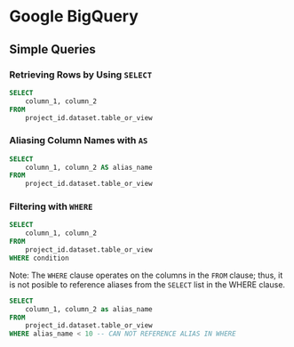 # Google BigQuery

## Simple Queries

### Retrieving Rows by Using `SELECT`

```sql
SELECT
    column_1, column_2
FROM
    project_id.dataset.table_or_view

```

### Aliasing Column Names with `AS`
```sql
SELECT
    column_1, column_2 AS alias_name
FROM
    project_id.dataset.table_or_view
```

### Filtering with `WHERE`
```sql
SELECT
    column_1, column_2
FROM
    project_id.dataset.table_or_view
WHERE condition
```
Note: The `WHERE` clause operates on the columns in the `FROM` clause; thus, it is not posible to reference aliases from the `SELECT` list in the WHERE clause.

```sql
SELECT
    column_1, column_2 as alias_name
FROM
    project_id.dataset.table_or_view
WHERE alias_name < 10 -- CAN NOT REFERENCE ALIAS IN WHERE
```

